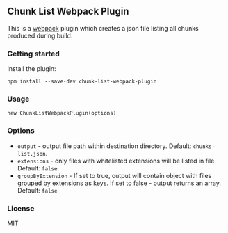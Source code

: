 ## Chunk List Webpack Plugin
This is a [webpack](http://webpack.github.io/) plugin which creates a json file listing all chunks produced during build.

### Getting started

Install the plugin:

```
npm install --save-dev chunk-list-webpack-plugin
```

### Usage

`new ChunkListWebpackPlugin(options)`

### Options

* `output` - output file path within destination directory. Default: `chunks-list.json`.
* `extensions` - only files with whitelisted extensions will be listed in file. Default: `false`.
* `groupByExtension` - If set to true, output will contain object with files grouped by extensions as keys. If set to false - output returns an array. Default: `false`

### License

MIT
